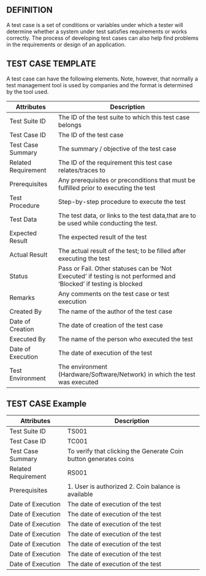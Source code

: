 ## DEFINITION

A test case is a set of conditions or variables under which a tester will determine whether a system under test satisfies requirements or works correctly.
The process of developing test cases can also help find problems in the requirements or design of an application.

## TEST CASE TEMPLATE

A test case can have the following elements. Note, however, that normally a test management tool is used by companies and 
the format is determined by the tool used.

| Attributes | Description |
| --- | --- |
| Test Suite ID | The ID of the test suite to which this test case belongs |
| Test Case ID | The ID of the test case |
| Test Case Summary | The summary / objective of the test case |
| Related Requirement | The ID of the requirement this test case relates/traces to |
| Prerequisites | Any prerequisites or preconditions that must be fulfilled prior to executing the test|
| Test Procedure | Step-by-step procedure to execute the test |
| Test Data | The test data, or links to the test data,that are to be used while conducting the test. |
| Expected Result | The expected result of the test |
| Actual Result | The actual result of the test; to be filled after executing the test |
| Status | Pass or Fail. Other statuses can be ‘Not Executed’ if testing is not performed and ‘Blocked’ if testing is blocked |
| Remarks | Any comments on the test case or test execution |
| Created By | The name of the author of the test case |
| Date of Creation | 	The date of creation of the test case |
| Executed By | The name of the person who executed the test |
| Date of Execution | The date of execution of the test |
| Test Environment | The environment (Hardware/Software/Network) in which the test was executed |

## TEST CASE Example

| Attributes | Description |
| --- | --- |
| Test Suite ID | TS001 |
| Test Case ID | TC001 |
| Test Case Summary | To verify that clicking the Generate Coin button generates coins |
| Related Requirement | RS001 |
| Prerequisites | 1. User is authorized 2. Coin balance is available |
| Date of Execution | The date of execution of the test |
| Date of Execution | The date of execution of the test |
| Date of Execution | The date of execution of the test |
| Date of Execution | The date of execution of the test |
| Date of Execution | The date of execution of the test |
| Date of Execution | The date of execution of the test |
| Date of Execution | The date of execution of the test |

